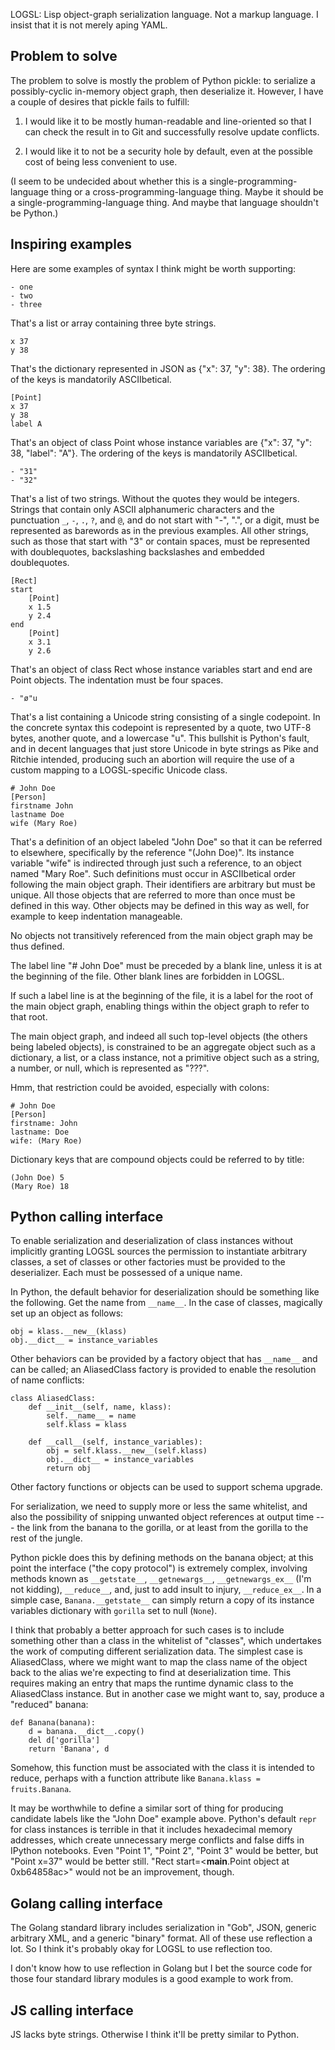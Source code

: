 LOGSL: Lisp object-graph serialization language.  Not a markup
language.  I insist that it is not merely aping YAML.

Problem to solve
----------------

The problem to solve is mostly the problem of Python pickle: to
serialize a possibly-cyclic in-memory object graph, then deserialize
it.  However, I have a couple of desires that pickle fails to fulfill:

1. I would like it to be mostly human-readable and line-oriented so
that I can check the result in to Git and successfully resolve update
conflicts.

2. I would like it to not be a security hole by default, even at the
possible cost of being less convenient to use.

(I seem to be undecided about whether this is a
single-programming-language thing or a cross-programming-language
thing.  Maybe it should be a single-programming-language thing.  And
maybe that language shouldn't be Python.)

Inspiring examples
------------------

Here are some examples of syntax I think might be worth supporting:

    - one
    - two
    - three

That's a list or array containing three byte strings.

    x 37
    y 38

That's the dictionary represented in JSON as {"x": 37, "y": 38}.  The
ordering of the keys is mandatorily ASCIIbetical.

    [Point]
    x 37
    y 38
    label A

That's an object of class Point whose instance variables are {"x": 37,
"y": 38, "label": "A"}.  The ordering of the keys is mandatorily
ASCIIbetical.

    - "31"
    - "32"

That's a list of two strings.  Without the quotes they would be
integers.  Strings that contain only ASCII alphanumeric characters and
the punctuation `_`, `-`, `.`, `?`, and `@`, and do not start with
"-", ".", or a digit, must be represented as barewords as in the
previous examples.  All other strings, such as those that start with
"3" or contain spaces, must be represented with doublequotes,
backslashing backslashes and embedded doublequotes.

    [Rect]
    start
        [Point]
        x 1.5
        y 2.4
    end
        [Point]
        x 3.1
        y 2.6

That's an object of class Rect whose instance variables start and end
are Point objects.  The indentation must be four spaces.

    - "ø"u

That's a list containing a Unicode string consisting of a single
codepoint.  In the concrete syntax this codepoint is represented by a
quote, two UTF-8 bytes, another quote, and a lowercase "u".  This
bullshit is Python's fault, and in decent languages that just store
Unicode in byte strings as Pike and Ritchie intended, producing such
an abortion will require the use of a custom mapping to a
LOGSL-specific Unicode class.

    # John Doe
    [Person]
    firstname John
    lastname Doe
    wife (Mary Roe)

That's a definition of an object labeled "John Doe" so that it can be
referred to elsewhere, specifically by the reference "(John Doe)".
Its instance variable "wife" is indirected through just such a
reference, to an object named "Mary Roe".  Such definitions must occur
in ASCIIbetical order following the main object graph.  Their
identifiers are arbitrary but must be unique.  All those objects that
are referred to more than once must be defined in this way.  Other
objects may be defined in this way as well, for example to keep
indentation manageable.

No objects not transitively referenced from the main object graph may
be thus defined.

The label line "# John Doe" must be preceded by a blank line, unless
it is at the beginning of the file.  Other blank lines are forbidden
in LOGSL.

If such a label line is at the beginning of the file, it is a label
for the root of the main object graph, enabling things within the
object graph to refer to that root.

The main object graph, and indeed all such top-level objects (the
others being labeled objects), is constrained to be an aggregate
object such as a dictionary, a list, or a class instance, not a
primitive object such as a string, a number, or null, which is
represented as "???".

Hmm, that restriction could be avoided, especially with colons:

    # John Doe
    [Person]
    firstname: John
    lastname: Doe
    wife: (Mary Roe)

Dictionary keys that are compound objects could be referred to by title:

    (John Doe) 5
    (Mary Roe) 18

Python calling interface
------------------------

To enable serialization and deserialization of class instances without
implicitly granting LOGSL sources the permission to instantiate
arbitrary classes, a set of classes or other factories must be
provided to the deserializer.  Each must be possessed of a unique
name.

In Python, the default behavior for deserialization should be
something like the following.  Get the name from `__name__`.  In the
case of classes, magically set up an object as follows:

    obj = klass.__new__(klass)
    obj.__dict__ = instance_variables

Other behaviors can be provided by a factory object that has
`__name__` and can be called; an AliasedClass factory is provided to
enable the resolution of name conflicts:

    class AliasedClass:
        def __init__(self, name, klass):
            self.__name__ = name
            self.klass = klass

        def __call__(self, instance_variables):
            obj = self.klass.__new__(self.klass)
            obj.__dict__ = instance_variables
            return obj

Other factory functions or objects can be used to support schema
upgrade.

For serialization, we need to supply more or less the same whitelist,
and also the possibility of snipping unwanted object references at
output time --- the link from the banana to the gorilla, or at least
from the gorilla to the rest of the jungle.

Python pickle does this by defining methods on the banana object; at
this point the interface ("the copy protocol") is extremely complex,
involving methods known as `__getstate__`, `__getnewargs__`,
`__getnewargs_ex__` (I'm not kidding), `__reduce__`, and, just to add
insult to injury, `__reduce_ex__`.  In a simple case,
`Banana.__getstate__` can simply return a copy of its instance
variables dictionary with `gorilla` set to null (`None`).

I think that probably a better approach for such cases is to include
something other than a class in the whitelist of "classes", which
undertakes the work of computing different serialization data.  The
simplest case is AliasedClass, where we might want to map the class
name of the object back to the alias we're expecting to find at
deserialization time.  This requires making an entry that maps the
runtime dynamic class to the AliasedClass instance.  But in another
case we might want to, say, produce a "reduced" banana:

    def Banana(banana):
        d = banana.__dict__.copy()
        del d['gorilla']
        return 'Banana', d

Somehow, this function must be associated with the class it is
intended to reduce, perhaps with a function attribute like
`Banana.klass = fruits.Banana`.

It may be worthwhile to define a similar sort of thing for producing
candidate labels like the "John Doe" example above.  Python's default
`repr` for class instances is terrible in that it includes hexadecimal
memory addresses, which create unnecessary merge conflicts and false
diffs in IPython notebooks.  Even "Point 1", "Point 2", "Point 3"
would be better, but "Point x=37" would be better still.  "Rect
start=<__main__.Point object at 0xb64858ac>" would not be an
improvement, though.

Golang calling interface
------------------------

The Golang standard library includes serialization in "Gob", JSON,
generic arbitrary XML, and a generic "binary" format.  All of these
use reflection a lot.  So I think it's probably okay for LOGSL to use
reflection too.

I don't know how to use reflection in Golang but I bet the source code
for those four standard library modules is a good example to work
from.

JS calling interface
--------------------

JS lacks byte strings.  Otherwise I think it'll be pretty similar to
Python.